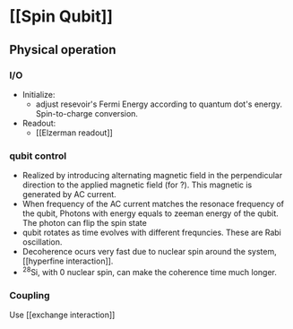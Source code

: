 # [[Spin Qubit]]

## Physical operation
### I/O
- Initialize: 
	- adjust resevoir's Fermi Energy according to quantum dot's energy. Spin-to-charge conversion.
- Readout: 
	- [[Elzerman readout]]

### qubit control
- Realized by introducing alternating magnetic field  in the perpendicular direction to the applied magnetic field (for ?). This magnetic is generated by AC current.
- When frequency of the AC current matches the resonace frequency of the qubit, Photons with  energy equals to zeeman energy of the qubit. The photon can flip the spin state
- qubit rotates as time evolves with different frequncies. These are Rabi oscillation.
- Decoherence ocurs very fast due to nuclear spin around the system, [[hyperfine interaction]].
- <sup>28</sup>Si, with 0 nuclear spin, can make the coherence time much longer.

### Coupling
Use [[exchange interaction]]
